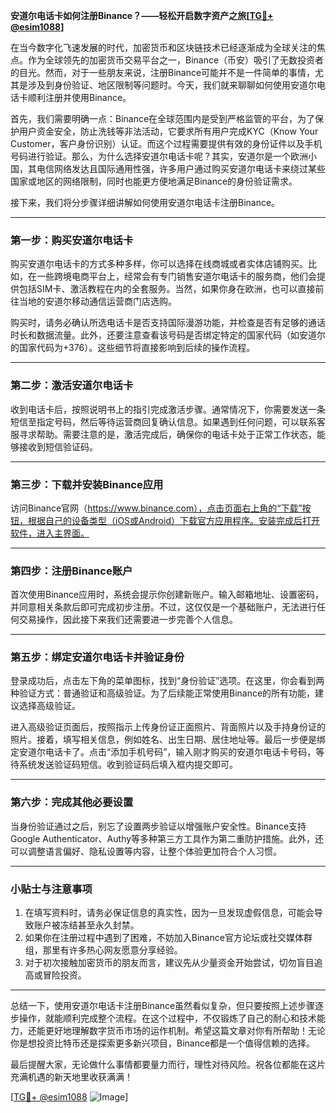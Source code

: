 **安道尔电话卡如何注册Binance？——轻松开启数字资产之旅[[TG💪+ @esim1088](https://t.me/s/esim1088)]**

在当今数字化飞速发展的时代，加密货币和区块链技术已经逐渐成为全球关注的焦点。作为全球领先的加密货币交易平台之一，Binance（币安）吸引了无数投资者的目光。然而，对于一些朋友来说，注册Binance可能并不是一件简单的事情，尤其是涉及到身份验证、地区限制等问题时。今天，我们就来聊聊如何使用安道尔电话卡顺利注册并使用Binance。

首先，我们需要明确一点：Binance在全球范围内是受到严格监管的平台，为了保护用户资金安全，防止洗钱等非法活动，它要求所有用户完成KYC（Know Your Customer，客户身份识别）认证。而这个过程需要提供有效的身份证件以及手机号码进行验证。那么，为什么选择安道尔电话卡呢？其实，安道尔是一个欧洲小国，其电信网络发达且国际通用性强，许多用户通过购买安道尔电话卡来绕过某些国家或地区的网络限制，同时也能更方便地满足Binance的身份验证需求。

接下来，我们将分步骤详细讲解如何使用安道尔电话卡注册Binance。

---

### 第一步：购买安道尔电话卡

购买安道尔电话卡的方式多种多样，你可以选择在线商城或者实体店铺购买。比如，在一些跨境电商平台上，经常会有专门销售安道尔电话卡的服务商，他们会提供包括SIM卡、激活教程在内的全套服务。当然，如果你身在欧洲，也可以直接前往当地的安道尔移动通信运营商门店选购。

购买时，请务必确认所选电话卡是否支持国际漫游功能，并检查是否有足够的通话时长和数据流量。此外，还要注意查看该号码是否绑定特定的国家代码（如安道尔的国家代码为+376）。这些细节将直接影响到后续的操作流程。

---

### 第二步：激活安道尔电话卡

收到电话卡后，按照说明书上的指引完成激活步骤。通常情况下，你需要发送一条短信至指定号码，然后等待运营商回复确认信息。如果遇到任何问题，可以联系客服寻求帮助。需要注意的是，激活完成后，确保你的电话卡处于正常工作状态，能够接收到短信验证码。

---

### 第三步：下载并安装Binance应用

访问Binance官网（https://www.binance.com），点击页面右上角的“下载”按钮，根据自己的设备类型（iOS或Android）下载官方应用程序。安装完成后打开软件，进入主界面。

---

### 第四步：注册Binance账户

首次使用Binance应用时，系统会提示你创建新账户。输入邮箱地址、设置密码，并同意相关条款后即可完成初步注册。不过，这仅仅是一个基础账户，无法进行任何交易操作，因此接下来我们还需要进一步完善个人信息。

---

### 第五步：绑定安道尔电话卡并验证身份

登录成功后，点击左下角的菜单图标，找到“身份验证”选项。在这里，你会看到两种验证方式：普通验证和高级验证。为了后续能正常使用Binance的所有功能，建议选择高级验证。

进入高级验证页面后，按照指示上传身份证正面照片、背面照片以及手持身份证的照片。接着，填写相关信息，例如姓名、出生日期、居住地址等。最后一步便是绑定安道尔电话卡了。点击“添加手机号码”，输入刚才购买的安道尔电话卡号码，等待系统发送验证码短信。收到验证码后填入框内提交即可。

---

### 第六步：完成其他必要设置

当身份验证通过之后，别忘了设置两步验证以增强账户安全性。Binance支持Google Authenticator、Authy等多种第三方工具作为第二重防护措施。此外，还可以调整语言偏好、隐私设置等内容，让整个体验更加符合个人习惯。

---

### 小贴士与注意事项

1. 在填写资料时，请务必保证信息的真实性，因为一旦发现虚假信息，可能会导致账户被冻结甚至永久封禁。
2. 如果你在注册过程中遇到了困难，不妨加入Binance官方论坛或社交媒体群组，那里有许多热心网友愿意分享经验。
3. 对于初次接触加密货币的朋友而言，建议先从少量资金开始尝试，切勿盲目追高或冒险投资。

---

总结一下，使用安道尔电话卡注册Binance虽然看似复杂，但只要按照上述步骤逐步操作，就能顺利完成整个流程。在这个过程中，不仅锻炼了自己的耐心和技术能力，还能更好地理解数字货币市场的运作机制。希望这篇文章对你有所帮助！无论你是想投资比特币还是探索更多新兴项目，Binance都是一个值得信赖的选择。

最后提醒大家，无论做什么事情都要量力而行，理性对待风险。祝各位都能在这片充满机遇的新天地里收获满满！

[[TG💪+ @esim1088](https://t.me/s/esim1088) ![Image](https://i.postimg.cc/4NQfJmqS/Snipaste-2025-05-13-00-14-12.png)]